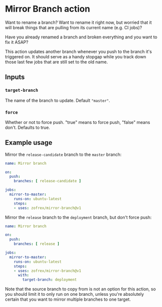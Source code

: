 # Mirror Branch action

Want to rename a branch? Want to rename it right now, but worried that it will break things that are pulling from its current name (e.g. CI jobs)?

Have you already renamed a branch and broken everything and you want to fix it ASAP?

This action updates another branch whenever you push to the branch it's triggered on. It should serve as a handy stopgap while you track down those last few jobs that are still set to the old name.

## Inputs

### `target-branch`

The name of the branch to update. Default `"master"`.

### `force`

Whether or not to force push. "true" means to force push, "false" means don't. Defaults to true.

## Example usage

Mirror the `release-candidate` branch to the `master` branch:

```yml
name: Mirror branch

on:
  push:
    branches: [ release-candidate ]

jobs:
  mirror-to-master:
    runs-on: ubuntu-latest
    steps:
    - uses: zofrex/mirror-branch@v1
```

Mirror the `release` branch to the `deployment` branch, but don't force push:

```yml
name: Mirror branch

on:
  push:
    branches: [ release ]

jobs:
  mirror-to-master:
    runs-on: ubuntu-latest
    steps:
    - uses: zofrex/mirror-branch@v1
      with:
        target-branch: deployment
```

Note that the source branch to copy from is not an option for this action, so you should limit it to only run on one branch, unless you're absolutely certain that you want to mirror multiple branches to one target.
